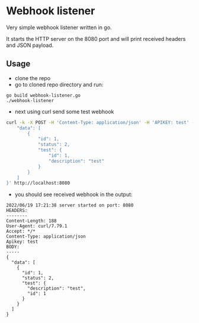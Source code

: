 # Webhook listener

Very simple webhook listener written in go.

It starts the HTTP server on the 8080 port and will print received headers and JSON payload.

## Usage

* clone the repo
* go to cloned repo directory and run:

```
go build webhook-listener.go
./webhook-listener
```

* next using curl send some test webhook
```sh
curl -k -X POST -H 'Content-Type: application/json' -H 'APIKEY: test' -d '{
    "data": [
        {
            "id": 1,
            "status": 2,
            "test": {
                "id": 1,
                "description": "test"
            }
        }
    ]
}' http://localhost:8080
```

* you should see received webhook in the output:

```
2022/06/19 17:21:38 server started on port: 8080
HEADERS:
--------
Content-Length: 188
User-Agent: curl/7.79.1
Accept: */*
Content-Type: application/json
Apikey: test
BODY:
-----
{
  "data": [
    {
      "id": 1,
      "status": 2,
      "test": {
        "description": "test",
        "id": 1
      }
    }
  ]
}
```
